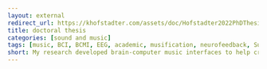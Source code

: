 ```yaml
---
layout: external
redirect_url: https://khofstadter.com/assets/doc/Hofstadter2022PhDThesis_v.4_compressed_newCover.pdf
title: doctoral thesis
categories: [sound and music]
tags: [music, BCI, BCMI, EEG, academic, musification, neurofeedback, SuperCollider, programming]
short: My research developed brain-computer music interfaces to help create and maintain meditative states of mind.
---
```

